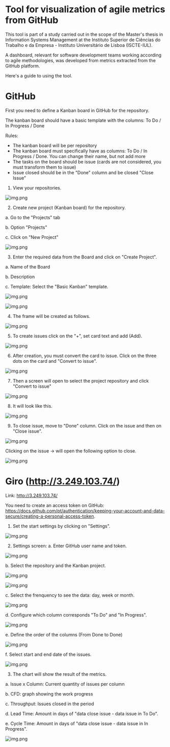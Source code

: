 # Tool for visualization of agile metrics from GitHub

This tool is part of a study carried out in the scope of the Master's thesis in Information Systems Management at the Instituto Superior de Ciências do Trabalho e da Empresa - Instituto Universitário de Lisboa (ISCTE-IUL).

A dashboard, relevant for software development teams working according to agile methodologies, was developed from metrics extracted from the GitHub platform.

Here's a guide to using the tool.


# GitHub

First you need to define a Kanban board in GitHub for the repository.

The kanban board should have a basic template with the columns: To Do / In Progress / Done

Rules:
- The kanban board will be per repository
- The kanban board must specifically have as columns: To Do / In Progress / Done. You can change their name, but not add more
- The tasks on the board should be issue (cards are not considered, you must transform them to issue)
- Issue closed should be in the "Done" column and be closed "Close Issue"


1)  View your repositories.

![img.png](images/repositories.png)

2) Create new project (Kanban board) for the repository.

a.	Go to the "Projects" tab

b.	Option "Projects"

c.	Click on "New Project"

![img.png](images/project.png)

3) Enter the required data from the Board and click on "Create Project".

a.	Name of the Board

b.	Description

c.	Template: Select the "Basic Kanban" template.

![img.png](images/createproject.png)

![img.png](images/projectteemplate.png)


4) The frame will be created as follows.

![img.png](images/projectteste.png)

5) To create issues click on the "+", set card text and add (Add).

![img.png](images/projetoteste1.png)

6) After creation, you must convert the card to issue. Click on the three dots on the card and "Convert to issue".  

![img.png](images/convertissue.png)

7) Then a screen will open to select the project repository and click "Convert to issue"

![img.png](images/convertnoteissue.png)

8) It will look like this.

![img.png](images/card1.png)

9) To close issue, move to "Done" column.  Click on the issue and then on "Close issue".

![img.png](images/criadocard1.png)

Clicking on the issue -> will open the following option to close.

![img.png](images/closeissue.png)


# Giro (http://3.249.103.74/)

Link: http://3.249.103.74/

You need to create an access token on GitHub: https://docs.github.com/pt/authentication/keeping-your-account-and-data-secure/creating-a-personal-access-token.

1) Set the start settings by clicking on "Settings".
 
![img.png](images/settings.png)

2) Settings screen:
a.	Enter GitHub user name and token.

![img.png](images/nametoken.png)

b.	Select the repository and the Kanban project.

![img.png](images/repository.png)

![img.png](images/projectTool.png)

c.	Select the frenquency to see the data: day, week or month.

![img.png](images/frequency.png)

d.	Configure which column corresponds "To Do" and "In Progress".

![img.png](images/columntodo.png)

e.	Define the order of the columns (From Done to Done)

![img.png](images/order.png)

f.	Select start and end date of the issues.

![img.png](images/selectdate.png)

3)  The chart will show the result of the metrics.

a.	Issue x Column: Current quantity of issues per column

b.	CFD: graph showing the work progress 

c.	Throughput: Issues closed in the period

d.	Lead Time: Amount in days of "data close issue - data issue in To Do".

e.	Cycle Time: Amount in days of "data close issue - data issue in In Progress".

![img.png](images/charts.png)



